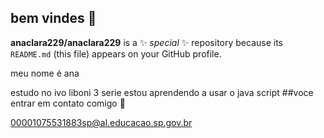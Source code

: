 ## bem vindes 👋

**anaclara229/anaclara229** is a ✨ _special_ ✨ repository because its `README.md` (this file) appears on your GitHub profile.

meu nome é ana 

estudo no ivo liboni 3 serie
estou aprendendo a usar o java script 
##voce entrar em contato comigo 📧

00001075531883sp@al.educacao.sp.gov.br

